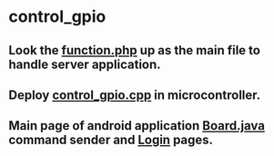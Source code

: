 # control_gpio
## Look the [function.php](https://github.com/HamidRezaRabiPoor/control_gpio/blob/main/functions.php) up as the main file to handle server application. 
## Deploy [control_gpio.cpp](https://github.com/HamidRezaRabiPoor/control_gpio/blob/main/control_gpio.cpp) in microcontroller.
## Main page of android application [Board.java](https://github.com/HamidRezaRabiPoor/control_gpio/blob/main/Board.java) command sender and [Login](https://github.com/HamidRezaRabiPoor/control_gpio/blob/main/MainActivity.java) pages.
